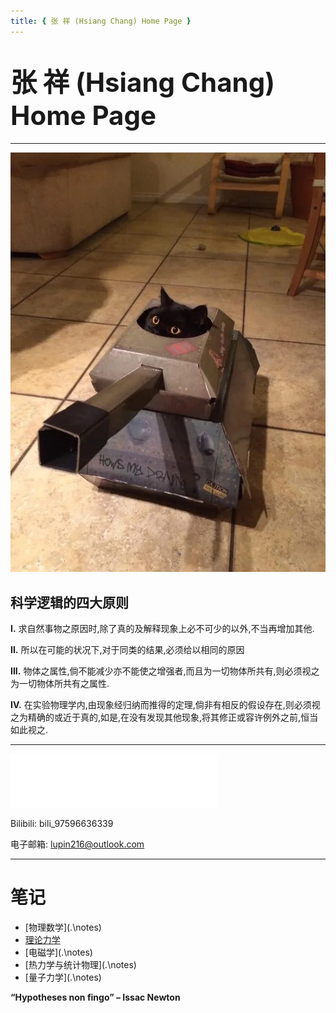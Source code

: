 ```yaml
---
title: { 张 祥 (Hsiang Chang) Home Page }
---
```


# <font style="font-size:42px">张 祥 (Hsiang Chang) Home Page</font>

------

 <img src=".\pic\IMG_0301.JPG" style="zoom:89%;" />

## **科学逻辑的四大原则**

**I.**    求自然事物之原因时,除了真的及解释现象上必不可少的以外,不当再增加其他.

**II.**   所以在可能的状况下,对于同类的结果,必须给以相同的原因

**III.**  物体之属性,倘不能减少亦不能使之增强者,而且为一切物体所共有,则必须视之为一切物体所共有之属性.

**IV.**  在实验物理学内,由现象经归纳而推得的定理,倘非有相反的假设存在,则必须视之为精确的或近于真的,如是,在没有发现其他现象,将其修正或容许例外之前,恒当如此视之.


------

 <iframe frameborder="no" border="0" marginwidth="0" marginheight="0" width=330 height=86 src="//music.163.com/outchain/player?type=2&id=1474411443&auto=1&height=66"></iframe>



Bilibili:       bili_97596636339

电子邮箱:   lupin216@outlook.com

------

# 笔记

- [物理数学](.\notes\)
- [理论力学](.\notes\TM.pdf)
- [电磁学](.\notes\)
- [热力学与统计物理](.\notes\)
- [量子力学](.\notes\)







**“Hypotheses non fingo” – Issac Newton**

